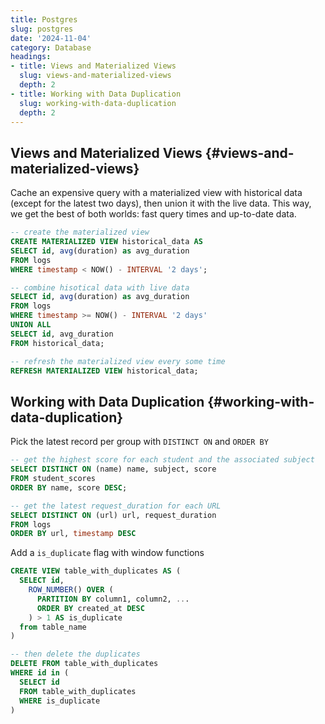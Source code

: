 ```yaml
---
title: Postgres
slug: postgres
date: '2024-11-04'
category: Database
headings:
- title: Views and Materialized Views
  slug: views-and-materialized-views
  depth: 2
- title: Working with Data Duplication
  slug: working-with-data-duplication
  depth: 2
---
```


## Views and Materialized Views {#views-and-materialized-views}

Cache an expensive query with a materialized view with historical data
(except for the latest two days), then union it with the live data. This
way, we get the best of both worlds: fast query times and up-to-date
data.

``` sql
-- create the materialized view
CREATE MATERIALIZED VIEW historical_data AS
SELECT id, avg(duration) as avg_duration
FROM logs
WHERE timestamp < NOW() - INTERVAL '2 days';

-- combine hisotical data with live data
SELECT id, avg(duration) as avg_duration
FROM logs
WHERE timestamp >= NOW() - INTERVAL '2 days'
UNION ALL
SELECT id, avg_duration
FROM historical_data;

-- refresh the materialized view every some time
REFRESH MATERIALIZED VIEW historical_data;
```

## Working with Data Duplication {#working-with-data-duplication}

Pick the latest record per group with `DISTINCT ON` and `ORDER BY`

``` sql
-- get the highest score for each student and the associated subject
SELECT DISTINCT ON (name) name, subject, score
FROM student_scores
ORDER BY name, score DESC;

-- get the latest request_duration for each URL
SELECT DISTINCT ON (url) url, request_duration
FROM logs
ORDER BY url, timestamp DESC
```

Add a `is_duplicate` flag with window functions

``` sql
CREATE VIEW table_with_duplicates AS (
  SELECT id,
    ROW_NUMBER() OVER (
      PARTITION BY column1, column2, ...
      ORDER BY created_at DESC
    ) > 1 AS is_duplicate
  from table_name
)

-- then delete the duplicates
DELETE FROM table_with_duplicates
WHERE id in (
  SELECT id
  FROM table_with_duplicates
  WHERE is_duplicate
)
```
